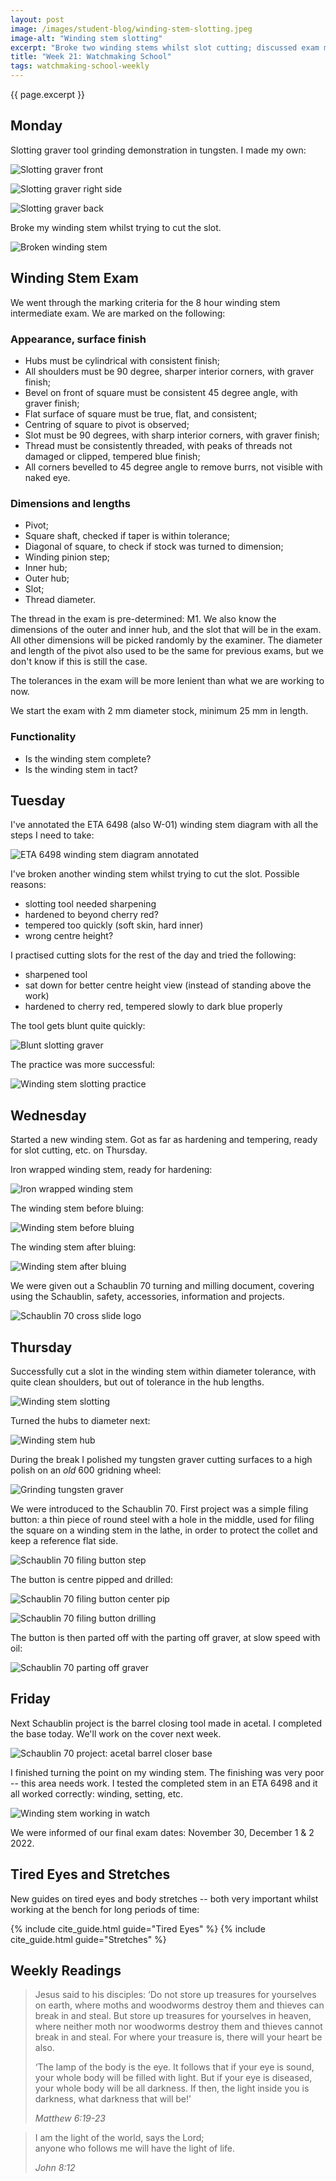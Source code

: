 ```yaml
---
layout: post
image: /images/student-blog/winding-stem-slotting.jpeg
image-alt: "Winding stem slotting"
excerpt: "Broke two winding stems whilst slot cutting; discussed exam marking criteria for winding stem intermediate exam in July; turned first working stem; Schaublin 70 introduction and start of projects; new health guides."
title: "Week 21: Watchmaking School"
tags: watchmaking-school-weekly
---
```


{{ page.excerpt }}

## Monday
Slotting graver tool grinding demonstration in tungsten. I made my own:

![Slotting graver front](/images/student-blog/slotting-graver-front.jpeg)

![Slotting graver right side](/images/student-blog/slotting-graver-right-side.jpeg)

![Slotting graver back](/images/student-blog/slotting-graver-back.jpeg)

Broke my winding stem whilst trying to cut the slot.

![Broken winding stem](/images/student-blog/broken-winding-stem.jpeg)

## Winding Stem Exam
We went through the marking criteria for the 8 hour winding stem intermediate exam. We are marked on the following:

### Appearance, surface finish
 - Hubs must be cylindrical with consistent finish;
 - All shoulders must be 90 degree, sharper interior corners, with graver finish;
 - Bevel on front of square must be consistent 45 degree angle, with graver finish;
 - Flat surface of square must be true, flat, and consistent;
 - Centring of square to pivot is observed;
 - Slot must be 90 degrees, with sharp interior corners, with graver finish;
 - Thread must be consistently threaded, with peaks of threads not damaged or clipped, tempered blue finish;
 - All corners bevelled to 45 degree angle to remove burrs, not visible with naked eye.

### Dimensions and lengths
 - Pivot;
 - Square shaft, checked if taper is within tolerance;
 - Diagonal of square, to check if stock was turned to dimension;
 - Winding pinion step;
 - Inner hub;
 - Outer hub;
 - Slot;
 - Thread diameter.
 
The thread in the exam is pre-determined: M1. We also know the dimensions of the outer and inner hub, and the slot that will be in the exam. All other dimensions will be picked randomly by the examiner. The diameter and length of the pivot also used to be the same for previous exams, but we don't know if this is still the case.

The tolerances in the exam will be more lenient than what we are working to now.

We start the exam with 2 mm diameter stock, minimum 25 mm in length.

### Functionality
 - Is the winding stem complete?
 - Is the winding stem in tact?
 
## Tuesday
I've annotated the ETA 6498 (also W-01) winding stem diagram with all the steps I need to take:

![ETA 6498 winding stem diagram annotated](/images/student-blog/eta-6498-winding-stem-diagram-annotated.jpeg)

I've broken another winding stem whilst trying to cut the slot. Possible reasons:
 - slotting tool needed sharpening
 - hardened to beyond cherry red?
 - tempered too quickly (soft skin, hard inner)
 - wrong centre height?

I practised cutting slots for the rest of the day and tried the following:
 - sharpened tool
 - sat down for better centre height view (instead of standing above the work)
 - hardened to cherry red, tempered slowly to dark blue properly

The tool gets blunt quite quickly:

![Blunt slotting graver](/images/student-blog/blunt-slotting-graver.jpeg)

The practice was more successful:

![Winding stem slotting practice](/images/student-blog/winding-stem-slotting-practice.jpeg)

## Wednesday
Started a new winding stem. Got as far as hardening and tempering, ready for slot cutting, etc. on Thursday.

Iron wrapped winding stem, ready for hardening:

![Iron wrapped winding stem](/images/student-blog/iron-wrapped-winding-stem.jpeg)

The winding stem before bluing:

![Winding stem before bluing](/images/student-blog/winding-stem-before-bluing.jpeg)

The winding stem after bluing:

![Winding stem after bluing](/images/student-blog/winding-stem-after-bluing.jpeg)

We were given out a Schaublin 70 turning and milling document, covering using the Schaublin, safety, accessories, information and projects.

![Schaublin 70 cross slide logo](/images/student-blog/schaublin-cross-slide-zoom.jpeg)

## Thursday
Successfully cut a slot in the winding stem within diameter tolerance, with quite clean shoulders, but out of tolerance in the hub lengths.

![Winding stem slotting](/images/student-blog/winding-stem-slotting.jpeg)

Turned the hubs to diameter next:

![Winding stem hub](/images/student-blog/winding-stem-hubs.jpeg)

During the break I polished my tungsten graver cutting surfaces to a high polish on an *old* 600 gridning wheel:

![Grinding tungsten graver](/images/student-blog/grinding-tungsten-graver.jpeg)

We were introduced to the Schaublin 70. First project was a simple filing button: a thin piece of round steel with a hole in the middle, used for filing the square on a winding stem in the lathe, in order to protect the collet and keep a reference flat side.

![Schaublin 70 filing button step](/images/student-blog/schaublin-filing-button-setup.jpeg)

The button is centre pipped and drilled:

![Schaublin 70 filing button center pip](/images/student-blog/schaublin-filing-button-center-pip.jpeg)

![Schaublin 70 filing button drilling](/images/student-blog/schaublin-filing-button-drilling.jpeg)

The button is then parted off with the parting off graver, at slow speed with oil:

![Schaublin 70 parting off graver](/images/student-blog/schaublin-parting-off-graver.jpeg)

## Friday
Next Schaublin project is the barrel closing tool made in acetal. I completed the base today. We'll work on the cover next week.

![Schaublin 70 project: acetal barrel closer base](/images/student-blog/schaublin-acetal-barrell-closer-base.jpeg)

I finished turning the point on my winding stem. The finishing was very poor -- this area needs work. I tested the completed stem in an ETA 6498 and it all worked correctly: winding, setting, etc.

![Winding stem working in watch](/images/student-blog/winding-stem-working-in-watch.jpeg)

We were informed of our final exam dates: November 30, December 1 & 2 2022.

## Tired Eyes and Stretches
New guides on tired eyes and body stretches -- both very important whilst working at the bench for long periods of time:

{% include cite_guide.html guide="Tired Eyes" %}
{% include cite_guide.html guide="Stretches" %}

## Weekly Readings
> Jesus said to his disciples: ‘Do not store up treasures for yourselves on earth, where moths and woodworms destroy them and thieves can break in and steal. But store up treasures for yourselves in heaven, where neither moth nor woodworms destroy them and thieves cannot break in and steal. For where your treasure is, there will your heart be also.
>
> ‘The lamp of the body is the eye. It follows that if your eye is sound, your whole body will be filled with light. But if your eye is diseased, your whole body will be all darkness. If then, the light inside you is darkness, what darkness that will be!’
>
> <cite>Matthew 6:19-23</cite>

> I am the light of the world, says the Lord;<br>
> anyone who follows me will have the light of life.
>
> <cite>John 8:12</cite>
